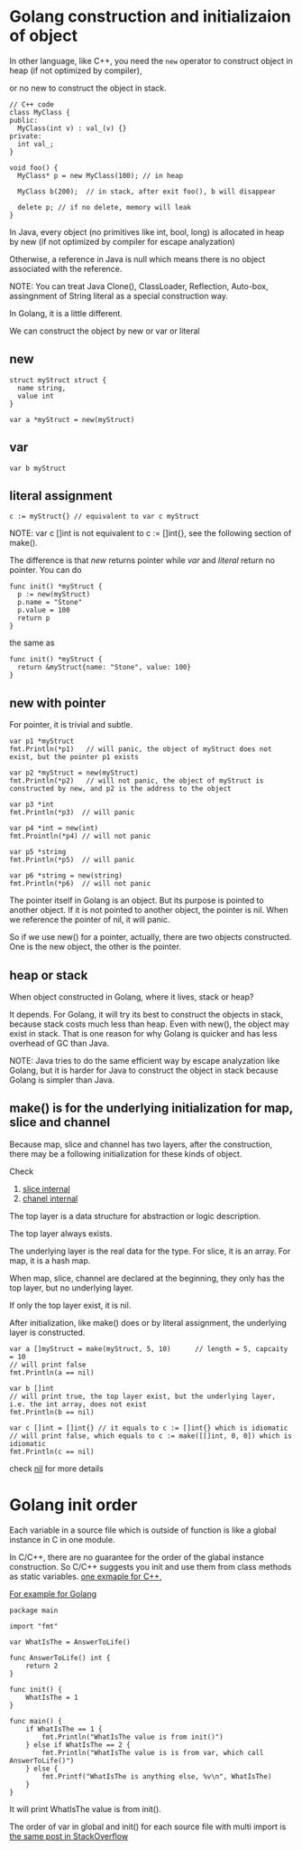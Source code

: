 # Golang construction and initializaion of object

In other language, like C++, you need the `new` operator to construct object in heap (if not optimized by compiler), 

or no new to construct the object in stack. 

```
// C++ code
class MyClass {
public:
  MyClass(int v) : val_(v) {}
private:
  int val_;
}

void foo() {
  MyClass* p = new MyClass(100); // in heap

  MyClass b(200);  // in stack, after exit foo(), b will disappear

  delete p; // if no delete, memory will leak
}
```

In Java, every object (no primitives like int, bool, long) is allocated in heap by new (if not optimized by compiler for escape analyzation)

Otherwise, a reference in Java is null which means there is no object associated with the reference.

NOTE: You can treat Java Clone(), ClassLoader, Reflection, Auto-box, assingnment of String literal as a special construction way.

In Golang, it is a little different.

We can construct the object by new or var or literal

## new

```
struct myStruct struct {
  name string,
  value int
}

var a *myStruct = new(myStruct)
```

## var

```
var b myStruct
```

## literal assignment

```
c := myStruct{} // equivalent to var c myStruct
```
NOTE: var c []int is not equivalent to c := []int{}, see the following section of make().

The difference is that *new* returns pointer while *var* and *literal* return no pointer. You can do

```
func init() *myStruct {
  p := new(myStruct)
  p.name = "Stone"
  p.value = 100
  return p
}
```

the same as 

```
func init() *myStruct {
  return &myStruct{name: "Stone", value: 100}
}
```

## new with pointer

For pointer, it is trivial and subtle.

```
var p1 *myStruct
fmt.Println(*p1)   // will panic, the object of myStruct does not exist, but the pointer p1 exists

var p2 *myStruct = new(myStruct)
fmt.Println(*p2)   // will not panic, the object of myStruct is constructed by new, and p2 is the address to the object

var p3 *int
fmt.Println(*p3)  // will panic

var p4 *int = new(int)
fmt.Prointln(*p4) // will not panic

var p5 *string
fmt.Println(*p5)  // will panic

var p6 *string = new(string)
fmt.Println(*p6)  // will not panic
```

The pointer itself in Golang is an object. But its purpose is pointed to another object. If it is not pointed to another object, the pointer is nil. When we reference the pointer of nil, it will panic.

So if we use new() for a pointer, actually, there are two objects constructed. One is the new object, the other is the pointer.

## heap or stack

When object constructed in Golang, where it lives, stack or heap?

It depends. For Golang, it will try its best to construct the objects in stack, because stack costs much less than heap. Even with new(), the object may exist in stack. That is one reason for why Golang is quicker and has less overhead of GC than Java.

NOTE: Java tries to do the same efficient way by escape analyzation like Golang, but it is harder for Java to construct the object in stack because Golang is simpler than Java.

## make() is for the underlying initialization for map, slice and channel

Because map, slice and channel has two layers, after the construction, there may be a following initialization for these kinds of object.

Check 
1. [slice internal](slice.md)
2. [chanel internal](channel.md)

The top layer is a data structure for abstraction or logic description. 

The top layer always exists.

The underlying layer is the real data for the type. For slice, it is an array. For map, it is a hash map.

When map, slice, channel are declared at the beginning, they only has the top layer, but no underlying layer.

If only the top layer exist, it is nil.

After initialization, like make() does or by literal assignment, the underlying layer is constructed.

```
var a []myStruct = make(myStruct, 5, 10)      // length = 5, capcaity = 10
// will print false
fmt.Println(a == nil) 

var b []int
// will print true, the top layer exist, but the underlying layer, i.e. the int array, does not exist
fmt.Println(b == nil)  

var c []int = []int{} // it equals to c := []int{} which is idiomatic
// will print false, which equals to c := make([[]int, 0, 0]) which is idiomatic
fmt.Println(c == nil) 
```

check [nil](nil.md) for more details

# Golang init order

Each variable in a source file which is outside of function is like a global instance in C in one module.

In C/C++, there are no guarantee for the order of the glabal instance construction. So C/C++ suggests you init and use them from class methods as static variables. [one exmaple for C++](https://stackoverflow.com/questions/3746238/c-global-initialization-order-ignores-dependencies/3746249#3746249), 

[For example for Golang](https://stackoverflow.com/questions/24790175/when-is-the-init-function-run) 
```
package main

import "fmt"

var WhatIsThe = AnswerToLife()

func AnswerToLife() int {
	return 2
}

func init() {
	WhatIsThe = 1
}

func main() {
	if WhatIsThe == 1 {
		fmt.Println("WhatIsThe value is from init()")
	} else if WhatIsThe == 2 {
		fmt.Println("WhatIsThe value is is from var, which call AnswerToLife()")
	} else {
		fmt.Printf("WhatIsThe is anything else, %v\n", WhatIsThe)
	}
}
```
It will print WhatIsThe value is from init().

The order of var in global and init() for each source file with multi import is [the same post in StackOverflow](https://stackoverflow.com/questions/24790175/when-is-the-init-function-run)






